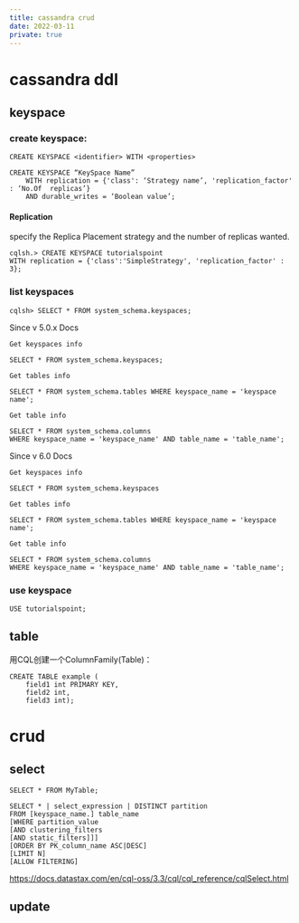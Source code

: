 ```yaml
---
title: cassandra crud
date: 2022-03-11
private: true
---
```

# cassandra ddl
## keyspace
### create keyspace: 

    CREATE KEYSPACE <identifier> WITH <properties>

    CREATE KEYSPACE “KeySpace Name”
        WITH replication = {'class': ‘Strategy name’, 'replication_factor' : ‘No.Of  replicas’}
        AND durable_writes = ‘Boolean value’;

#### Replication
specify the Replica Placement strategy and the number of replicas wanted.

    cqlsh.> CREATE KEYSPACE tutorialspoint
    WITH replication = {'class':'SimpleStrategy', 'replication_factor' : 3};

### list keyspaces


    cqlsh> SELECT * FROM system_schema.keyspaces;


Since v 5.0.x Docs

    Get keyspaces info

    SELECT * FROM system_schema.keyspaces;

    Get tables info

    SELECT * FROM system_schema.tables WHERE keyspace_name = 'keyspace name';

    Get table info

    SELECT * FROM system_schema.columns
    WHERE keyspace_name = 'keyspace_name' AND table_name = 'table_name';

Since v 6.0 Docs

    Get keyspaces info

    SELECT * FROM system_schema.keyspaces

    Get tables info

    SELECT * FROM system_schema.tables WHERE keyspace_name = 'keyspace name';

    Get table info

    SELECT * FROM system_schema.columns
    WHERE keyspace_name = 'keyspace_name' AND table_name = 'table_name';

### use keyspace
    USE tutorialspoint;

## table
用CQL创建一个ColumnFamily(Table)：

    CREATE TABLE example (
        field1 int PRIMARY KEY,
        field2 int,
        field3 int);


# crud
## select
    SELECT * FROM MyTable;

    SELECT * | select_expression | DISTINCT partition 
    FROM [keyspace_name.] table_name 
    [WHERE partition_value
    [AND clustering_filters 
    [AND static_filters]]] 
    [ORDER BY PK_column_name ASC|DESC] 
    [LIMIT N]
    [ALLOW FILTERING]

https://docs.datastax.com/en/cql-oss/3.3/cql/cql_reference/cqlSelect.html

## update